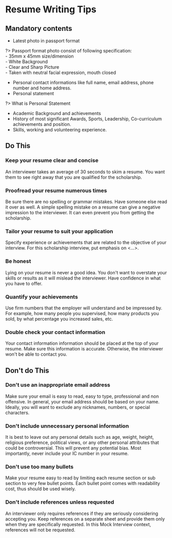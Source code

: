 # Resume Writing Tips

## Mandatory contents

* Latest photo in passport format

?> Passport format photo consist of following specification: <br>- 35mm x 45mm size/dimension<br>- White Background<br>- Clear and Sharp Picture<br>- Taken with neutral facial expression, mouth closed

* Personal contact informations like full name, email address, phone number and home address.
* Personal statement

?> What is Personal Statement

* Academic Background and achievements
* History of most significant Awards, Sports, Leadership, Co-curriculum achievements and position.
* Skills, working and volunteering experience.

## Do This 
### Keep your resume clear and concise
An interviewer takes an average of 30 seconds to skim a resume. You want them to see right away that you are qualified for the scholarship.
### Proofread your resume numerous times
Be sure there are no spelling or grammar mistakes. Have someone else read it over as well. A simple spelling mistake on a resume can give a negative impression to the interviewer. It can even prevent you from getting the scholarship.
### Tailor your resume to suit your application
Specify experience or achievements that are related to the objective of your interview. For this scholarship interview, put emphasis on <...>.
### Be honest
Lying on your resume is never a good idea. You don't want to overstate your skills or results as it will mislead the interviewer. Have confidence in what you have to offer.
### Quantify your achievements
Use firm numbers that the employer will understand and be impressed by. For example, how many people you supervised, how many products you sold, by what percentage you increased sales, etc.
### Double check your contact information
Your contact information information should be placed at the top of your resume. Make sure this information is accurate. Otherwise, the interviewer won't be able to contact you.


## Don't do This 
### Don't use an inappropriate email address
Make sure your email is easy to read, easy to type, professional and non offensive. In general, your email address should be based on your name. Ideally, you will want to exclude any nicknames, numbers, or special characters.
### Don't include unnecessary personal information
It is best to leave out any personal details such as age, weight, height, religious preference, political views, or any other personal attributes that could be controversial. This will prevent any potential bias. Most importantly, never include your IC number in your resume.
### Don't use too many bullets
Make your resume easy to read by limiting each resume section or sub section to very few bullet points. Each bullet point comes with readability cost, thus should be used wisely.
### Don't include references unless requested
An interviewer only requires references if they are seriously considering accepting you. Keep references on a separate sheet and provide them only when they are specifically requested. In this Mock Interview context, references will not be requested.
